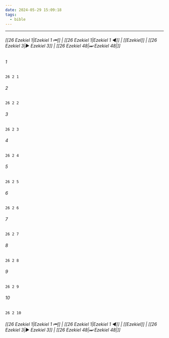 ```yaml
---
date: 2024-05-29 15:09:18
tags:
  - bible
---
```

___

###### [[26 Ezekiel 1|Ezekiel 1 ⏮]] | [[26 Ezekiel 1|Ezekiel 1 ◀]] | [[Ezekiel]] | [[26 Ezekiel 3|▶ Ezekiel 3]] | [[26 Ezekiel 48|⏭ Ezekiel 48|]]

###### 1
``` verse
26 2 1 
```
###### 2
``` verse
26 2 2 
```
###### 3
``` verse
26 2 3 
```
###### 4
``` verse
26 2 4 
```
###### 5
``` verse
26 2 5 
```
###### 6
``` verse
26 2 6 
```
###### 7
``` verse
26 2 7 
```
###### 8
``` verse
26 2 8 
```
###### 9
``` verse
26 2 9 
```
###### 10
``` verse
26 2 10 
```

###### [[26 Ezekiel 1|Ezekiel 1 ⏮]] | [[26 Ezekiel 1|Ezekiel 1 ◀]] | [[Ezekiel]] | [[26 Ezekiel 3|▶ Ezekiel 3]] | [[26 Ezekiel 48|⏭ Ezekiel 48|]]

